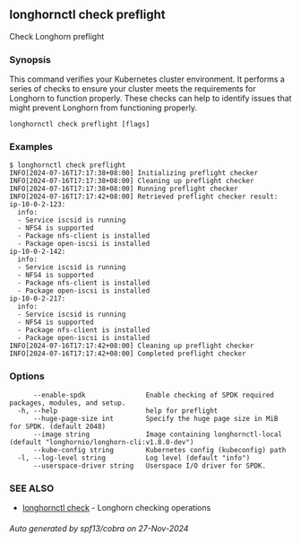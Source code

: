## longhornctl check preflight

Check Longhorn preflight

### Synopsis

This command verifies your Kubernetes cluster environment. It performs a series of checks to ensure your cluster meets the requirements for Longhorn to function properly.
These checks can help to identify issues that might prevent Longhorn from functioning properly.

```
longhornctl check preflight [flags]
```

### Examples

```
$ longhornctl check preflight
INFO[2024-07-16T17:17:38+08:00] Initializing preflight checker
INFO[2024-07-16T17:17:38+08:00] Cleaning up preflight checker
INFO[2024-07-16T17:17:38+08:00] Running preflight checker
INFO[2024-07-16T17:17:42+08:00] Retrieved preflight checker result:
ip-10-0-2-123:
  info:
  - Service iscsid is running
  - NFS4 is supported
  - Package nfs-client is installed
  - Package open-iscsi is installed
ip-10-0-2-142:
  info:
  - Service iscsid is running
  - NFS4 is supported
  - Package nfs-client is installed
  - Package open-iscsi is installed
ip-10-0-2-217:
  info:
  - Service iscsid is running
  - NFS4 is supported
  - Package nfs-client is installed
  - Package open-iscsi is installed
INFO[2024-07-16T17:17:42+08:00] Cleaning up preflight checker
INFO[2024-07-16T17:17:42+08:00] Completed preflight checker
```

### Options

```
      --enable-spdk               Enable checking of SPDK required packages, modules, and setup.
  -h, --help                      help for preflight
      --huge-page-size int        Specify the huge page size in MiB for SPDK. (default 2048)
      --image string              Image containing longhornctl-local (default "longhornio/longhorn-cli:v1.8.0-dev")
      --kube-config string        Kubernetes config (kubeconfig) path
  -l, --log-level string          Log level (default "info")
      --userspace-driver string   Userspace I/O driver for SPDK.
```

### SEE ALSO

* [longhornctl check](longhornctl_check.md)	 - Longhorn checking operations

###### Auto generated by spf13/cobra on 27-Nov-2024
